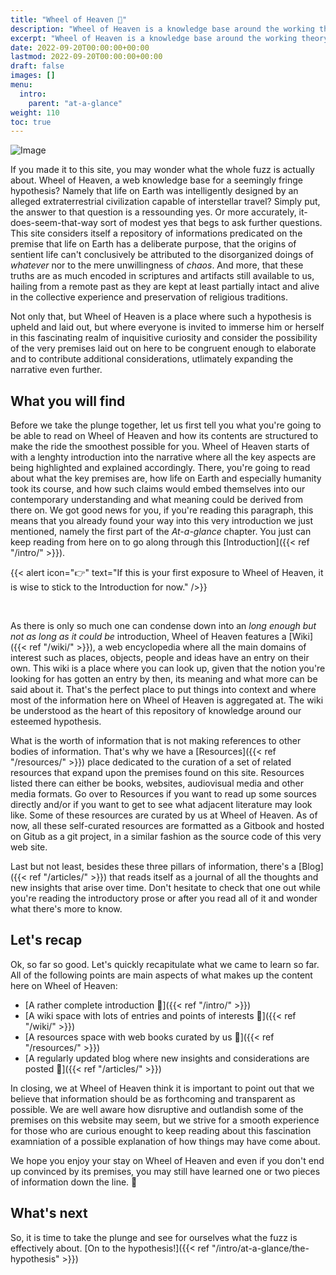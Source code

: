 ```yaml
---
title: "Wheel of Heaven 🌌"
description: "Wheel of Heaven is a knowledge base around the working theory that life on Earth was intelligently designed by an extraterrestrial civilization, the so-called Elohim."
excerpt: "Wheel of Heaven is a knowledge base around the working theory that life on Earth was intelligently designed by an extraterrestrial civilization, the so-called Elohim."
date: 2022-09-20T00:00:00+00:00
lastmod: 2022-09-20T00:00:00+00:00
draft: false
images: []
menu:
  intro:
    parent: "at-a-glance"
weight: 110
toc: true
---
```


![Image](images/moodscape_01.jpg "moodscape_01")

If you made it to this site, you may wonder what the whole fuzz is actually about. Wheel of Heaven, a web knowledge base for a seemingly fringe hypothesis? Namely that life on Earth was intelligently designed by an alleged extraterrestrial civilization capable of interstellar travel? Simply put, the answer to that question is a ressounding yes. Or more accurately, it-does-seem-that-way sort of modest yes that begs to ask further questions. This site considers itself a repository of informations predicated on the premise that life on Earth has a deliberate purpose, that the origins of sentient life can't conclusively be attributed to the disorganized doings of _whatever_ nor to the mere unwillingness of _chaos_. And more, that these truths are as much encoded in scriptures and artifacts still available to us, hailing from a remote past as they are kept at least partially intact and alive in the collective experience and preservation of religious traditions.


Not only that, but Wheel of Heaven is a place where such a hypothesis is upheld and laid out, but where everyone is invited to immerse him or herself in this fascinating realm of inquisitive curiosity and consider the possibility of the very premises laid out on here to be congruent enough to elaborate and to contribute additional considerations, utlimately expanding the narrative even further.

## What you will find

Before we take the plunge together, let us first tell you what you're going to be able to read on Wheel of Heaven and how its contents are structured to make the ride the smoothest possible for you. Wheel of Heaven starts of with a lenghty introduction into the narrative where all the key aspects are being highlighted and explained accordingly. There, you're going to read about what the key premises are, how life on Earth and especially humanity took its course, and how such claims would embed themselves into our contemporary understanding and what meaning could be derived from there on. We got good news for you, if you're reading this paragraph, this means that you already found your way into this very introduction we just mentioned, namely the first part of the _At-a-glance_ chapter. You just can keep reading from here on to go along through this [Introduction]({{< ref "/intro/" >}}).

{{< alert icon="👉" text="If this is your first exposure to Wheel of Heaven, it is wise to stick to the Introduction for now." />}}

<br>

As there is only so much one can condense down into an _long enough but not as long as it could be_ introduction, Wheel of Heaven features a [Wiki]({{< ref "/wiki/" >}}), a web encyclopedia where all the main domains of interest such as places, objects, people and ideas have an entry on their own. This wiki is a place where you can look up, given that the notion you're looking for has gotten an entry by then, its meaning and what more can be said about it. That's the perfect place to put things into context and where most of the information here on Wheel of Heaven is aggregated at. The wiki be understood as the heart of this repository of knowledge around our esteemed hypothesis.

What is the worth of information that is not making references to other bodies of information. That's why we have a [Resources]({{< ref "/resources/" >}}) place dedicated to the curation of a set of related resources that expand upon the premises found on this site. Resources listed there can either be books, websites, audiovisual media and other media formats. Go over to Resources if you want to read up some sources directly and/or if you want to get to see what adjacent literature may look like. Some of these resources are curated by us at Wheel of Heaven. As of now, all these self-curated resources are formatted as a Gitbook and hosted on Gitub as a git project, in a similar fashion as the source code of this very web site.

Last but not least, besides these three pillars of information, there's a [Blog]({{< ref "/articles/" >}}) that reads itself as a journal of all the thoughts and new insights that arise over time. Don't hesitate to check that one out while you're reading the introductory prose or after you read all of it and wonder what there's more to know.

## Let's recap

Ok, so far so good. Let's quickly recapitulate what we came to learn so far. All of the following points are main aspects of what makes up the content here on Wheel of Heaven:

- [A rather complete introduction 🔗]({{< ref "/intro/" >}})
- [A wiki space with lots of entries and points of interests 🔗]({{< ref "/wiki/" >}})
- [A resources space with web books curated by us 🔗]({{< ref "/resources/" >}})
- [A regularly updated blog where new insights and considerations are posted 🔗]({{< ref "/articles/" >}})

In closing, we at Wheel of Heaven think it is important to point out that we believe that information should be as forthcoming and transparent as possible. We are well aware how disruptive and outlandish some of the premises on this website may seem, but we strive for a smooth experience for those who are curious enought to keep reading about this fascination examniation of a possible explanation of how things may have come about.

We hope you enjoy your stay on Wheel of Heaven and even if you don't end up convinced by its premises, you may still have learned one or two pieces of information down the line. 🙏

## What's next

So, it is time to take the plunge and see for ourselves what the fuzz is effectively about. [On to the hypothesis!]({{< ref "/intro/at-a-glance/the-hypothesis" >}})
